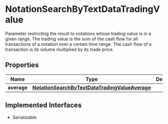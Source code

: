 

# NotationSearchByTextDataTradingValue

Parameter restricting the result to notations whose trading value is in a given range. The trading value is the sum of the cash flow for all transactions of a notation over a certain time range. The cash flow of a transaction is its volume multiplied by its trade price.

## Properties

Name | Type | Description | Notes
------------ | ------------- | ------------- | -------------
**average** | [**NotationSearchByTextDataTradingValueAverage**](NotationSearchByTextDataTradingValueAverage.md) |  |  [optional]


## Implemented Interfaces

* Serializable


